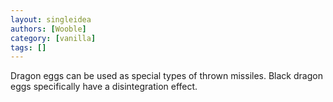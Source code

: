 ```yaml
---
layout: singleidea
authors: [Wooble]
category: [vanilla]
tags: []
---
```

Dragon eggs can be used as special types of thrown missiles. Black dragon eggs specifically have a disintegration effect.
